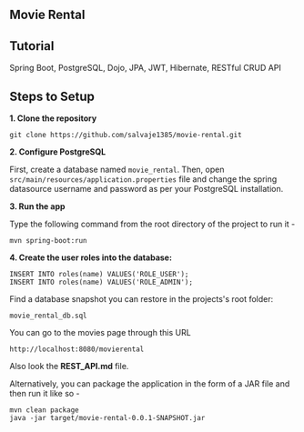 ## Movie Rental

## Tutorial

Spring Boot, PostgreSQL, Dojo, JPA, JWT, Hibernate, RESTful CRUD API

## Steps to Setup

**1. Clone the repository**

```
git clone https://github.com/salvaje1385/movie-rental.git
```

**2. Configure PostgreSQL**

First, create a database named `movie_rental`. Then, open `src/main/resources/application.properties` file and change the spring datasource username and password as per your PostgreSQL installation.

**3. Run the app**

Type the following command from the root directory of the project to run it -

```
mvn spring-boot:run
```
  
**4. Create the user roles into the database:**

```
INSERT INTO roles(name) VALUES('ROLE_USER');
INSERT INTO roles(name) VALUES('ROLE_ADMIN');
```
  
  
  Find a database snapshot you can restore in the projects's root folder:
  
```
movie_rental_db.sql
```
  
You can go to the movies page through this URL

```
http://localhost:8080/movierental
```


Also look the **REST_API.md** file.


Alternatively, you can package the application in the form of a JAR file and then run it like so -

```
mvn clean package
java -jar target/movie-rental-0.0.1-SNAPSHOT.jar
```